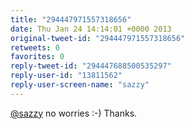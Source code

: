 ```yaml
---
title: "294447971557318656"
date: Thu Jan 24 14:14:01 +0000 2013
original-tweet-id: "294447971557318656"
retweets: 0
favorites: 0
reply-tweet-id: "294447688500535297"
reply-user-id: "13811562"
reply-user-screen-name: "sazzy"
---
```

<a href="https://twitter.com/sazzy">@sazzy</a> no worries :-) Thanks.
